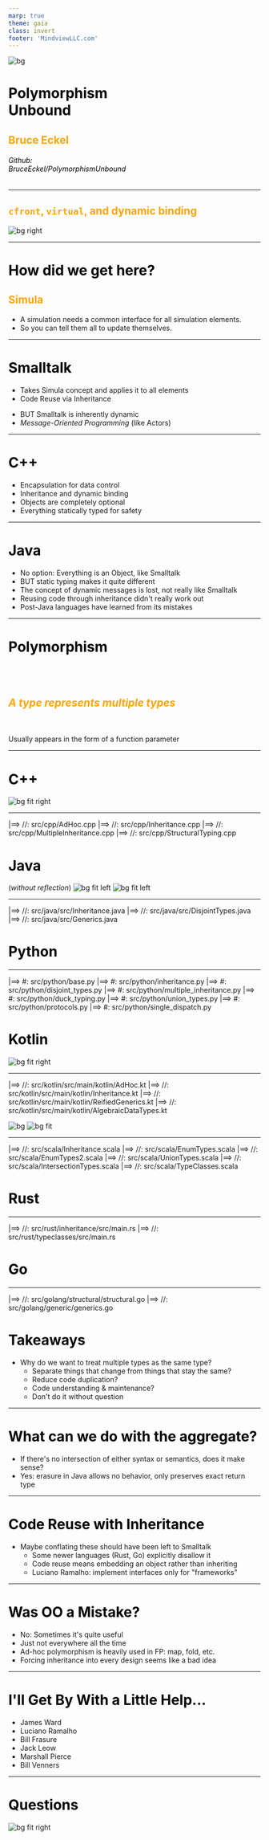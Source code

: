 ```yaml
---
marp: true
theme: gaia
class: invert
footer: 'MindviewLLC.com'
---
```


<style scoped>
h1, h2, h3, h4, h5, h6 {
  color: black;
}
a {
  color: black;
  text-decoration: none;
}
</style>
![bg](TitleImage.jpg)

# Polymorphism<br/>Unbound

## Bruce Eckel

###### Github:<br/> BruceEckel/PolymorphismUnbound

---

## `cfront`, `virtual`, and dynamic binding

![bg right](tape.jpg)

---

# How did we get here?

## Simula

- A simulation needs a common interface for all simulation elements.
- So you can tell them all to update themselves.

---

# Smalltalk

- Takes Simula concept and applies it to all elements
- Code Reuse via Inheritance
* BUT Smalltalk is inherently dynamic
* _Message-Oriented Programming_ (like Actors)

---

# C++

  - Encapsulation for data control
  - Inheritance and dynamic binding
  - Objects are completely optional
  - Everything statically typed for safety

---

# Java

  - No option: Everything is an Object, like Smalltalk
  - BUT static typing makes it quite different
  - The concept of dynamic messages is lost, not really like Smalltalk
  - Reusing code through inheritance didn't really work out
  - Post-Java languages have learned from its mistakes

---
<style scoped>
h2 {
  color: orange;
}
</style>
# Polymorphism
<br/><br/>
## _A type represents multiple types_
<br/><br/>
Usually appears in the form of a function parameter

---

# C++

![bg fit right](eckel-c-front-cover-only.jpg)

---

|==> //: src/cpp/AdHoc.cpp
|==> //: src/cpp/Inheritance.cpp
|==> //: src/cpp/MultipleInheritance.cpp
|==> //: src/cpp/StructuralTyping.cpp

# Java

(_without reflection_)
![bg fit left](TIJava4cover.jpg)
![bg fit left](OnJava8Cover.jpg)

---

|==> //: src/java/src/Inheritance.java
|==> //: src/java/src/DisjointTypes.java
|==> //: src/java/src/Generics.java

# Python

---

|==> #: src/python/base.py
|==> #: src/python/inheritance.py
|==> #: src/python/disjoint_types.py
|==> #: src/python/multiple_inheritance.py
|==> #: src/python/duck_typing.py
|==> #: src/python/union_types.py
|==> #: src/python/protocols.py
|==> #: src/python/single_dispatch.py

# Kotlin

![bg fit right](AtomicKotlinCover.png)

---

|==> //: src/kotlin/src/main/kotlin/AdHoc.kt
|==> //: src/kotlin/src/main/kotlin/Inheritance.kt
|==> //: src/kotlin/src/main/kotlin/ReifiedGenerics.kt
|==> //: src/kotlin/src/main/kotlin/AlgebraicDataTypes.kt

![bg](Scala.jpg)
![bg fit](AtomicScala.jpg)

---

|==> //: src/scala/Inheritance.scala
|==> //: src/scala/EnumTypes.scala
|==> //: src/scala/EnumTypes2.scala
|==> //: src/scala/UnionTypes.scala
|==> //: src/scala/IntersectionTypes.scala
|==> //: src/scala/TypeClasses.scala

# Rust

---

|==> //: src/rust/inheritance/src/main.rs
|==> //: src/rust/typeclasses/src/main.rs

# Go

---

|==> //: src/golang/structural/structural.go
|==> //: src/golang/generic/generics.go

# Takeaways

* Why do we want to treat multiple types as the same type?
  * Separate things that change from things that stay the same?
  * Reduce code duplication?
  * Code understanding & maintenance?
  * Don't do it without question

---

# What can we do with the aggregate?

* If there's no intersection of either syntax or semantics, does it make sense?
* Yes: erasure in Java allows no behavior, only preserves exact return type

---

# Code Reuse with Inheritance

* Maybe conflating these should have been left to Smalltalk
  * Some newer languages (Rust, Go) explicitly disallow it
  * Code reuse means embedding an object rather than inheriting
  * Luciano Ramalho: implement interfaces only for "frameworks"

---

# Was OO a Mistake?

* No: Sometimes it's quite useful
* Just not everywhere all the time
* Ad-hoc polymorphism is heavily used in FP: map, fold, etc.
* Forcing inheritance into every design seems like a bad idea

---

# I'll Get By With a Little Help...

- James Ward
- Luciano Ramalho
- Bill Frasure
- Jack Leow
- Marshall Pierce
- Bill Venners

---

# Questions

![bg fit right](workwithcare.jpg)
